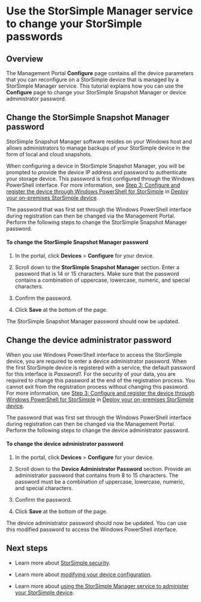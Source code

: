<properties 
   pageTitle="Change your StorSimple passwords | Microsoft Azure" 
   description="Describes how to use the StorSimple Manager service to change your StorSimple Snapshot Manager and device administrator passwords." 
   services="storsimple" 
   documentationCenter="NA" 
   authors="SharS" 
   manager="carolz" 
   editor=""/>

<tags
   ms.service="storsimple"
   ms.devlang="NA"
   ms.topic="article"
   ms.tgt_pltfrm="NA"
   ms.workload="TBD" 
   ms.date="09/15/2015"
   ms.author="v-sharos@microsoft.com"/>

# Use the StorSimple Manager service to change your StorSimple passwords

## Overview 

The Management Portal **Configure** page contains all the device parameters that you can reconfigure on a StorSimple device that is managed by a StorSimple Manager service. This tutorial explains how you can use the **Configure** page to change your StorSimple Snapshot Manager or device administrator password.

## Change the StorSimple Snapshot Manager password

StorSimple Snapshot Manager software resides on your Windows host and allows administrators to manage backups of your StorSimple device in the form of local and cloud snapshots.

When configuring a device in StorSimple Snapshot Manager, you will be prompted to provide the device IP address and password to authenticate your storage device. This password is first configured through the Windows PowerShell interface. For more information, see [Step 3: Configure and register the device through Windows PowerShell for StorSimple](storsimple-deployment-walkthrough.md#step-3-configure-and-register-the-device-through-windows-powershell-for-storsimple) in [Deploy your on-premises StorSimple device](storsimple-deployment-walkthrough.md).

The password that was first set through the Windows PowerShell interface during registration can then be changed via the Management Portal. Perform the following steps to change the StorSimple Snapshot Manager password.

#### To change the StorSimple Snapshot Manager password

1. In the portal, click **Devices** > **Configure** for your device.

2. Scroll down to the **StorSimple Snapshot Manager** section. Enter a password that is 14 or 15 characters. Make sure that the password contains a combination of uppercase, lowercase, numeric, and special characters.

3. Confirm the password.

4. Click **Save** at the bottom of the page.

The StorSimple Snapshot Manager password should now be updated.
 
## Change the device administrator password

When you use Windows PowerShell interface to access the StorSimple device, you are required to enter a device administrator password. When the first StorSimple device is registered with a service, the default password for this interface is *Password1*. For the security of your data, you are required to change this password at the end of the registration process. You cannot exit from the registration process without changing this password. For more information, see [Step 3: Configure and register the device through Windows PowerShell for StorSimple](storsimple-deployment-walkthrough.md#step-3-configure-and-register-the-device-through-windows-powershell-for-storsimple) in [Deploy your on-premises StorSimple device](storsimple-deployment-walkthrough.md).

The password that was first set through the Windows PowerShell interface during registration can then be changed via the Management Portal. Perform the following steps to change the device administrator password.

#### To change the device administrator password

1. In the portal, click **Devices** > **Configure** for your device.

2. Scroll down to the **Device Administrator Password** section. Provide an administrator password that contains from 8 to 15 characters. The password must be a combination of uppercase, lowercase, numeric, and special characters.

3. Confirm the password.

4. Click **Save** at the bottom of the page.

The device administrator password should now be updated. You can use this modified password to access the Windows PowerShell interface.

## Next steps

- Learn more about [StorSimple security](storsimple-security.md).

- Learn more about [modifying your device configuration](storsimple-modify-device-config.md).

- Learn more about [using the StorSimple Manager service to administer your StorSimple device](storsimple-manager-service-administration.md).
